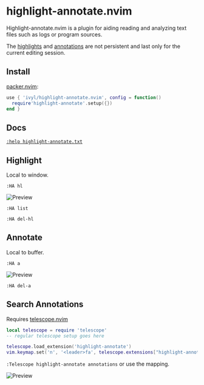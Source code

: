 # highlight-annotate.nvim

Highlight-annotate.nvim is a plugin for aiding reading and analyzing text
files such as logs or program sources.

The [highlights](#highlight) and [annotations](#annotate) are not persistent
and last only for the current editing session.


## Install

[packer.nvim](https://github.com/wbthomason/packer.nvim):

```lua
use { 'ivyl/highlight-annotate.nvim', config = function()
  require'highlight-annotate'.setup({})
end }
```


## Docs

[`:help highlight-annotate.txt`](doc/highlight-annotate.txt)

## Highlight

Local to window.

`:HA hl`

![Preview](https://i.imgur.com/EhZEtev.gif)

`:HA list`

`:HA del-hl`


## Annotate

Local to buffer.

`:HA a`

![Preview](https://i.imgur.com/NjTHn6P.gif)

`:HA del-a`


## Search Annotations

Requires [telescope.nvim](https://github.com/nvim-telescope/telescope.nvim)

```lua
local telescope = require 'telescope'
-- regular telescope setup goes here

telescope.load_extension('highlight-annotate')
vim.keymap.set('n', '<leader>fa', telescope.extensions["highlight-annotate"].annotations)
```

`:Telescope highlight-annotate annotations` or use the mapping.

![Preview](https://i.imgur.com/8RD9CXF.gif)
